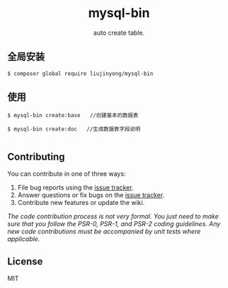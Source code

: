 <h1 align="center"> mysql-bin </h1>

<p align="center"> auto create table.</p>


## 全局安装

```shell
$ composer global require liujinyong/mysql-bin 
```
## 使用
```shell
$ mysql-bin create:base   //创建基本的数据表 

$ mysql-bin create:doc   //生成数据表字段说明


```

## Contributing

You can contribute in one of three ways:

1. File bug reports using the [issue tracker](https://github.com/liujinyong/mysql-bin/issues).
2. Answer questions or fix bugs on the [issue tracker](https://github.com/liujinyong/mysql-bin/issues).
3. Contribute new features or update the wiki.

_The code contribution process is not very formal. You just need to make sure that you follow the PSR-0, PSR-1, and PSR-2 coding guidelines. Any new code contributions must be accompanied by unit tests where applicable._

## License

MIT